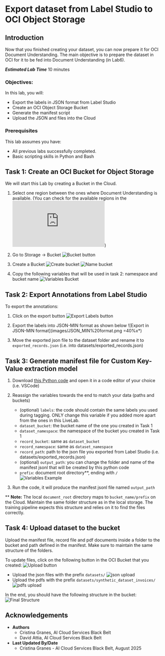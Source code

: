 # Export dataset from Label Studio to OCI Object Storage

## Introduction

Now that you finished creating your dataset, you can now prepare it for OCI Document Understanding. The main objective is to prepare the dataset in OCI for it to be fed into Document Understanding (in Lab6).

***Estimated Lab Time*** 10 minutes


### Objectives:

In this lab, you will:
* Export the labels in JSON format from Label Studio
* Create an OCI Object Storage Bucket
* Generate the manifest script
* Upload the JSON and files into the Cloud

### Prerequisites

This lab assumes you have:
* All previous labs successfully completed.
* Basic scripting skills in Python and Bash

## Task 1: Create an OCI Bucket for Object Storage

We will start this Lab by creating a Bucket in the Cloud.
1. Select one region between the ones where Document Understanding is available. (You can check for the available regions in the ![official documentation](https://docs.oracle.com/en-us/iaas/Content/document-understanding/using/getting_started.htm))

2. Go to Storage &rarr; Bucket
![Bucket button](images/bucket_link.png)

3. Create a Bucket
![Create bucket](images/create_bucket.png)
![Name bucket](images/name_bucket.png)

4. Copy the following variables that will be used in task 2: namespace and bucket name
![Variables Bucket](images/name_namespace.png)

## Task 2: Export Annotations from Label Studio

To export the annotations:

1. Click on the export button 
    ![Export Labels button](images/export_labels_button.png)

2. Export the labels into JSON-MIN format as shown below
    ![Export in JSON-MIN format](images/JSON_MIN%20format.png =40%x*)

3. Move the exported json file to the dataset folder and rename it to `exported_records.json` (i.e. into datasets/exported_records.json)


## Task 3: Generate manifest file for Custom Key-Value extraction model
   
1. Download [this Python code](code/generate_manifest_kv.py) and open it in a code editor of your choice (i.e. VSCode)

2. Reassign the variables towards the end to match your data (paths and buckets)
    - (optional) `labels`: the code should contain the same labels you used during tagging. ONLY change this variable if you added more apart from the ones in this LiveLab.
    - `dataset_bucket`: the bucket name of the one you created in Task 1
    - `dataset_namespace`: the namespace of the bucket you created in Task 1
    - `record_bucket`: same as `dataset_bucket`
    - `record_namespace`: same as `dataset_namespace`
    - `record_path`: path to the json file you exported from Label Studio (i.e. datasets/exported_records.json)
    - (optional) `output_path`: you can change the folder and name of the manifest jsonl that will be created by this python code
    - `prefix`: document root directory**, ending with `/`
    ![Variables Example](images/manifest_variables_example.png)

3. Run the code, it will produce the manifest jsonl file named `output_path`

** **Note:** The local `document_root` directory maps to `bucket_name/prefix` on the Cloud. Maintain the same folder structure as in the local storage. The training pipeline expects this structure and relies on it to find the files correctly.

## Task 4: Upload dataset to the bucket
Upload the manifest file, record file and pdf documents inside a folder to the bucket and path defined in the manifest.
Make sure to maintain the same structure of the folders.

To update files, click on the following button in the OCI Bucket that you created:
![Upload button](images/upload_objects.png)

- Upload the json files with the prefix `datasets/`
![json upload](images/upload_json.png)
- Upload the pdfs with the prefix `datasets/synthetic_dataset_invoices/`
![pdfs upload](images/pdf_upload.png)

In the end, you should have the following structure in the bucket:
![Final Structure](images/final_upload.png)


## Acknowledgements
* **Authors** 
    - Cristina Granes, AI Cloud Services Black Belt
    - David Attia, AI Cloud Services Black Belt
* **Last Updated By/Date** 
    - Cristina Granes - AI Cloud Services Black Belt, August 2025
